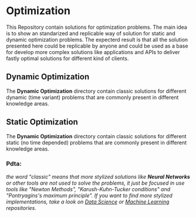 # Optimization

This Repository contain solutions for optimization problems. The main idea is to show an standarized and replicable way of solution for static and dynamic optimization problems. The expecterd result is that all the solution presented here could be replicable by anyone and could be used as a base for develop more complex solutions like applications and APIs to deliver fastly optimal solutions for different kind of clients.

## Dynamic Optimization
The **Dynamic Optimization** directory contain classic solutions for different dynamic (time variant) problems that are commonly present in different knowledge areas. 

## Static Optimization
The **Dynamic Optimization** directory contain classic solutions for different static (no time depended) problems that are commonly present in different knowledge areas. 

### Pdta:
*the word "classic" means that more stylized solutions like **Neural Networks** or other tools are not used to solve the problems, it just be focused in use tools like "Newton Methods", "Karush-Kuhn-Tucker conditions" and "Pontryagins's maximum principle". If you want to find more stylized implementations, take a look on [Data Science](https://github.com/JuanPChicaC/Data-Science) or [Machine Learning](https://github.com/JuanPChicaC/Machine-Learning) repositories.*
